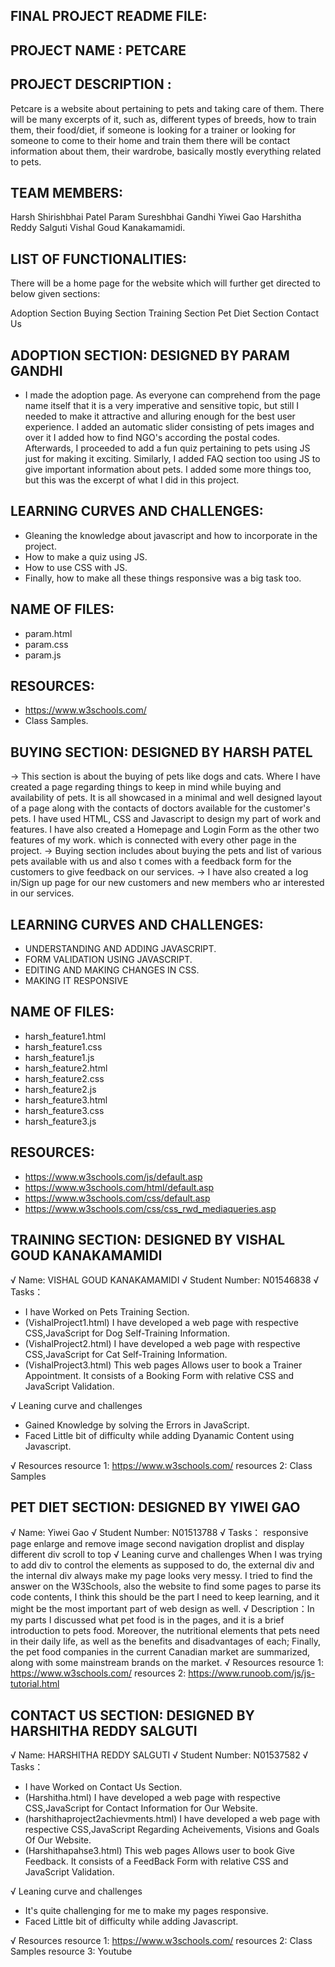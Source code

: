 ## FINAL PROJECT README FILE:

## PROJECT NAME : PETCARE
## PROJECT DESCRIPTION : 
Petcare is a website about pertaining to pets and taking care of them. There will be many excerpts of it, such as, different types of breeds, how to train them, their food/diet, if someone is looking for a trainer or looking for someone to come to their home and train them there will be contact information about them, their wardrobe, basically mostly everything related to pets.

## TEAM MEMBERS: 
Harsh Shirishbhai Patel
Param Sureshbhai Gandhi
Yiwei Gao 
Harshitha Reddy Salguti
Vishal Goud Kanakamamidi.

## LIST OF FUNCTIONALITIES:

There will be a home page for the website which will further get directed to below given sections:

Adoption Section
Buying Section
Training Section
Pet Diet Section
Contact Us 

## ADOPTION SECTION: DESIGNED BY PARAM GANDHI

- I made the adoption page. As everyone can comprehend from the page name itself that it is a very imperative and sensitive topic, but still I needed to make it attractive and alluring enough for the best user experience. I added an automatic slider consisting of pets images and over it I added how to find NGO's according the postal codes. Afterwards, I proceeded to add a fun quiz pertaining to pets using JS just for making it exciting. Similarly, I added FAQ section too using JS to give important information about pets. I added some more things too, but this was the excerpt of what I did in this project.


## LEARNING CURVES AND CHALLENGES:

- Gleaning the knowledge about javascript and how to incorporate in the project.
- How to make a quiz using JS.
- How to use CSS with JS.
- Finally, how to make all these things responsive was a big task too. 

## NAME OF FILES:

- param.html
- param.css
- param.js

## RESOURCES:

- https://www.w3schools.com/
- Class Samples.

## BUYING SECTION: DESIGNED BY HARSH PATEL

-> This section is about the buying of pets like dogs and cats. Where I have created a page regarding things to keep in mind while buying and availability of pets. It is all showcased in a minimal and well designed layout of a page along with the contacts of doctors available for the customer's pets. I have used HTML, CSS and Javascript to design my part of work and features. I have also created a Homepage and Login Form as the other two features of my work. which is connected with every other page in the project.
-> Buying section includes about buying the pets and list of various pets available with us and also t comes with a feedback form for the customers to give feedback on our services.
-> I have also created a log in/Sign up page for our new customers and new members who ar interested in our services.

## LEARNING CURVES AND CHALLENGES:

- UNDERSTANDING AND ADDING JAVASCRIPT.
- FORM VALIDATION USING JAVASCRIPT.
- EDITING AND MAKING CHANGES IN CSS.
- MAKING IT RESPONSIVE 

## NAME OF FILES:

- harsh_feature1.html
- harsh_feature1.css
- harsh_feature1.js
- harsh_feature2.html
- harsh_feature2.css
- harsh_feature2.js
- harsh_feature3.html
- harsh_feature3.css
- harsh_feature3.js

## RESOURCES:

- https://www.w3schools.com/js/default.asp
- https://www.w3schools.com/html/default.asp
- https://www.w3schools.com/css/default.asp
- https://www.w3schools.com/css/css_rwd_mediaqueries.asp

## TRAINING SECTION: DESIGNED BY VISHAL GOUD KANAKAMAMIDI

√ Name: VISHAL GOUD KANAKAMAMIDI
√ Student Number: N01546838
√ Tasks：
- I have Worked on Pets Training Section.
- (VishalProject1.html) I have developed a web page with respective CSS,JavaScript for Dog               Self-Training Information.
- (VishalProject2.html) I have developed a web page with respective CSS,JavaScript for Cat        Self-Training Information.
- (VishalProject3.html) This web pages Allows user to book a Trainer Appointment. It consists of a Booking Form with relative CSS and JavaScript Validation.

√ Leaning curve and challenges
- Gained Knowledge by solving the Errors in JavaScript.
- Faced Little bit of difficulty while adding Dyanamic Content using Javascript.

√ Resources
  resource 1: https://www.w3schools.com/
  resources 2: Class Samples

## PET DIET SECTION: DESIGNED BY YIWEI GAO
  √ Name: Yiwei Gao
  √ Student Number: N01513788
  √ Tasks：
  responsive page
  enlarge and remove image
  second navigation
  droplist and display different div
  scroll to top
  √ Leaning curve and challenges
   When I was trying to add div to control the elements as supposed to do, the external div and the internal div always make my page looks very messy. I tried to find    the answer on the W3Schools, also the website to find some pages to parse its code contents, I think this should be the part I need to keep learning, and it might      be the most important part of web design as well.
  √ Description：In my parts I discussed what pet food is in the pages, and it is a brief introduction to pets food. Moreover, the nutritional elements that pets need   in their daily life, as well as the benefits and disadvantages of each; Finally, the pet food companies in the current Canadian market are summarized, along with       some mainstream brands on the market.
  √ Resources
  resource 1: https://www.w3schools.com/
  resources 2: https://www.runoob.com/js/js-tutorial.html

## CONTACT US SECTION: DESIGNED BY HARSHITHA REDDY SALGUTI

√ Name: HARSHITHA REDDY SALGUTI
√ Student Number: N01537582
√ Tasks：
- I have Worked on Contact Us Section.
- (Harshitha.html) I have developed a web page with respective CSS,JavaScript for Contact Information for Our Website.
- (harshithaproject2achievments.html) I have developed a web page with respective CSS,JavaScript Regarding Acheivements, Visions and Goals Of Our Website.
- (Harshithapahse3.html) This web pages Allows user to book Give Feedback. It consists of a FeedBack Form with relative CSS and JavaScript Validation.

√ Leaning curve and challenges
- It's quite challenging for me to make my pages responsive. 
- Faced Little bit of difficulty while adding Javascript.

√ Resources
  resource 1: https://www.w3schools.com/
  resources 2: Class Samples
  resource 3: Youtube
